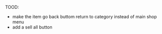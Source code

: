 TOOD:
- make the item go back buttom return to category instead of main shop menu
- add a sell all button